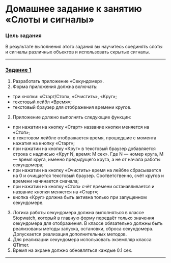 # Домашнее задание к занятию «Слоты и сигналы»

### Цель задания

В результате выполнения этого задания вы научитесь соединять слоты и сигналы различных объектов и использовать скрытые сигналы. 

------

### [Задание 1](/HW05/)

1. Разработать приложение «Секундомер».
1. Форма приложения должна включать:
* три кнопки: «Старт/Стоп», «Очистить», «Круг»;
* текстовый лейбл «Время»;
* текстовый браузер для отображения времени кругов.
2. Приложение должно выполнять следующие функции:
* при нажатии на кнопку «Старт» название кнопки меняется на «Стоп»;
* в текстовом лейбле отображается время, прошедшие с момента нажатия на кнопку «Старт»;
* при нажатии на кнопку «Круг» в текстовый браузер добавляется строка с надписью «Круг N, время: M сек». Где N — номер круга, М — время круга, именно предыдущего круга, а не от начала работы секундомера;
* при нажатии на кнопку «Очистить» время на лейбле сбрасывается на 0 и очищается текстовый браузер. Соответственно, счёт кругов и времени начинается сначала;
* при нажатии на кнопку «Стоп» счёт времени останавливается и название кнопки меняется на «Старт»;
* кнопка «Круг» должна быть активна только при запущенном секундомере.
3. Логика работы секундомера должна выполняться в классе Stopwatch, который в главную форму передаёт только значения секундомера для отображения. В классе обязательно должны быть реализованы методы запуска, остановки, сброса секундомера. Допускается реализация дополнительных методов.
4. Для реализации секундомера использовать экземпляр класса QTimer.
5. Время на экране должно обновляться каждые 0.1 сек.

------